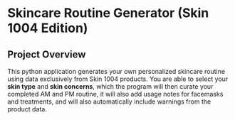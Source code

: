 # **Skincare Routine Generator (Skin 1004 Edition)**

## Project Overview

This python application generates your own personalized skincare routine using data exclusively from Skin 1004 products.
You are able to select your **skin type** and **skin concerns**, which the program will then curate your completed AM and PM routine, it will also add usage notes for facemasks and treatments, and will also automatically include warnings from the product data.
